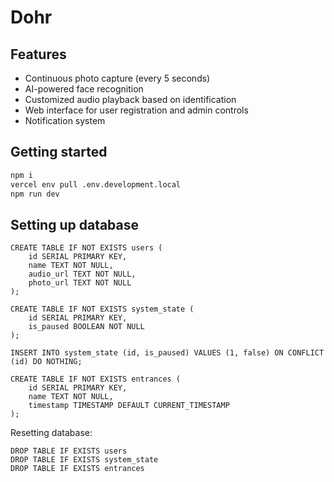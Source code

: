 # Dohr

## Features

- Continuous photo capture (every 5 seconds)
- AI-powered face recognition
- Customized audio playback based on identification
- Web interface for user registration and admin controls
- Notification system

## Getting started

```bash
npm i
vercel env pull .env.development.local
npm run dev
```

## Setting up database

```
CREATE TABLE IF NOT EXISTS users (
    id SERIAL PRIMARY KEY,
    name TEXT NOT NULL,
    audio_url TEXT NOT NULL,
    photo_url TEXT NOT NULL
);

CREATE TABLE IF NOT EXISTS system_state (
    id SERIAL PRIMARY KEY,
    is_paused BOOLEAN NOT NULL
);

INSERT INTO system_state (id, is_paused) VALUES (1, false) ON CONFLICT (id) DO NOTHING;

CREATE TABLE IF NOT EXISTS entrances (
    id SERIAL PRIMARY KEY,
    name TEXT NOT NULL,
    timestamp TIMESTAMP DEFAULT CURRENT_TIMESTAMP
);
```

Resetting database:

```
DROP TABLE IF EXISTS users
DROP TABLE IF EXISTS system_state
DROP TABLE IF EXISTS entrances
```

